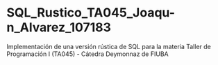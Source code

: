 # SQL_Rustico_TA045_Joaqu-n_Alvarez_107183
Implementación de una versión rústica de SQL para la materia Taller de Programación I (TA045) - Cátedra Deymonnaz de FIUBA
